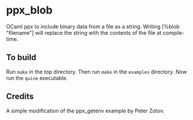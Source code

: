 ppx_blob
========

OCaml ppx to include binary data from a file as a string. Writing [%blob "filename"] will replace the string with the contents of the file at compile-time.

To build
--------

Run `make` in the top directory. Then run `make` in the `examples` directory. Now run the `quine` executable.

Credits
-------

A simple modification of the ppx_getenv example by Peter Zotov.

